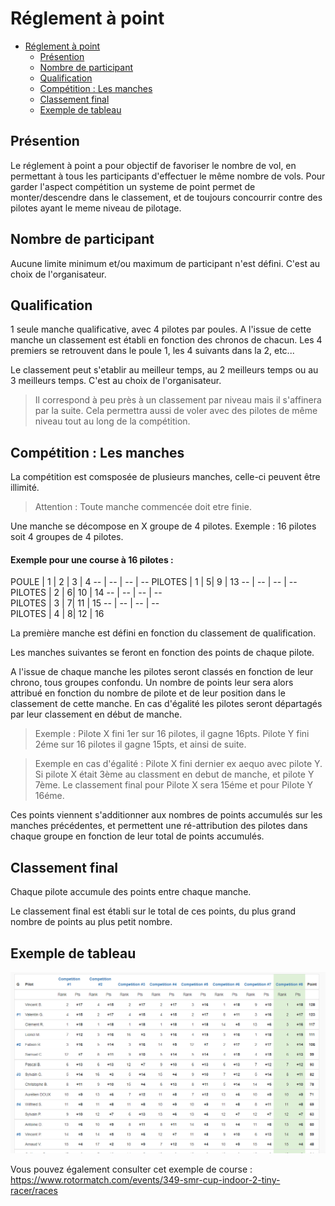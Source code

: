# Réglement à point

<!-- TOC -->

- [Réglement à point](#réglement-à-point)
  - [Présention](#présention)
  - [Nombre de participant](#nombre-de-participant)
  - [Qualification](#qualification)
  - [Compétition : Les manches](#compétition--les-manches)
  - [Classement final](#classement-final)
  - [Exemple de tableau](#exemple-de-tableau)

<!-- /TOC -->

## Présention

Le réglement à point a pour objectif de favoriser le nombre de vol, en permettant à tous les participants d'effectuer le même nombre de vols. Pour garder l'aspect compétition un systeme de point permet de monter/descendre dans le classement, et de toujours concourrir contre des pilotes ayant le meme niveau de pilotage.

## Nombre de participant

Aucune limite minimum et/ou maximum de participant n'est défini. C'est au choix de l'organisateur.

## Qualification

1 seule manche qualificative, avec 4 pilotes par poules.
A l'issue de cette manche un classement est établi en fonction des chronos de chacun.
Les 4 premiers se retrouvent dans le poule 1, les 4 suivants dans la 2, etc...

Le classement peut s'etablir au meilleur temps, au 2 meilleurs temps ou au 3 meilleurs temps. C'est au choix de l'organisateur.

> Il correspond à peu près à un classement par niveau mais il s'affinera par la suite. Cela permettra aussi de voler avec des pilotes de même niveau tout au long de la compétition.

## Compétition : Les manches

La compétition est comsposée de plusieurs manches, celle-ci peuvent être illimité.

> Attention : Toute manche commencée doit etre finie.

Une manche se décompose en X groupe de 4 pilotes. Exemple : 16 pilotes soit 4 groupes de 4 pilotes.

#### Exemple pour une course à 16 pilotes :

POULE | 1 | 2 | 3 | 4 
-- | -- | -- | -- 
PILOTES | 1 | 5| 9 | 13
-- | -- | -- | --  
PILOTES | 2 | 6| 10 | 14
-- | -- | -- | --  
PILOTES | 3 | 7| 11 | 15
-- | -- | -- | --  
PILOTES | 4 | 8| 12 | 16


La première manche est défini en fonction du classement de qualification.

Les manches suivantes se feront en fonction des points de chaque pilote.

A l'issue de chaque manche les pilotes seront classés en fonction de leur chrono, tous groupes confondu. Un nombre de points leur sera alors attribué en fonction du nombre de pilote et de leur position dans le classement de cette manche. En cas d'égalité les pilotes seront départagés par leur classement en début de manche.

> Exemple : Pilote X fini 1er sur 16 pilotes, il gagne 16pts. Pilote Y fini 2éme sur 16 pilotes il gagne 15pts, et ainsi de suite.

> Exemple en cas d'égalité : Pilote X fini dernier ex aequo avec pilote Y. Si pilote X était 3ème au classment en debut de manche, et pilote Y 7ème. Le classement final pour Pilote X sera 15éme et pour Pilote Y 16éme.

Ces points viennent s'additionner aux nombres de points accumulés sur les manches précédentes, et permettent une ré-attribution des pilotes dans chaque groupe en fonction de leur total de points accumulés.

## Classement final

Chaque pilote accumule des points entre chaque manche.

Le classement final est établi sur le total de ces points, du plus grand nombre de points au plus petit nombre.

## Exemple de tableau

![](images/tableau-a-point.png)

Vous pouvez également consulter cet exemple de course : https://www.rotormatch.com/events/349-smr-cup-indoor-2-tiny-racer/races
